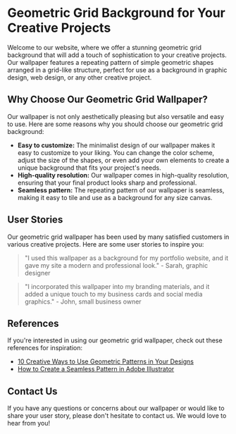 <!--font:Inter-->

# Geometric Grid Background for Your Creative Projects

Welcome to our website, where we offer a stunning geometric grid background that will add a touch of sophistication to your creative projects. Our wallpaper features a repeating pattern of simple geometric shapes arranged in a grid-like structure, perfect for use as a background in graphic design, web design, or any other creative project.

## Why Choose Our Geometric Grid Wallpaper?

Our wallpaper is not only aesthetically pleasing but also versatile and easy to use. Here are some reasons why you should choose our geometric grid background:

- **Easy to customize:** The minimalist design of our wallpaper makes it easy to customize to your liking. You can change the color scheme, adjust the size of the shapes, or even add your own elements to create a unique background that fits your project's needs.
- **High-quality resolution:** Our wallpaper comes in high-quality resolution, ensuring that your final product looks sharp and professional.
- **Seamless pattern:** The repeating pattern of our wallpaper is seamless, making it easy to tile and use as a background for any size canvas.

## User Stories

Our geometric grid wallpaper has been used by many satisfied customers in various creative projects. Here are some user stories to inspire you:

> "I used this wallpaper as a background for my portfolio website, and it gave my site a modern and professional look." - Sarah, graphic designer

> "I incorporated this wallpaper into my branding materials, and it added a unique touch to my business cards and social media graphics." - John, small business owner

## References

If you're interested in using our geometric grid wallpaper, check out these references for inspiration:

- [10 Creative Ways to Use Geometric Patterns in Your Designs](#)
- [How to Create a Seamless Pattern in Adobe Illustrator](#)

## Contact Us

If you have any questions or concerns about our wallpaper or would like to share your user story, please don't hesitate to contact us. We would love to hear from you!

<!--

Write me content for website with wallpaper which alt text is:

"A wallpaper with a repeating pattern of simple geometric shapes, arranged in a grid-like structure."

The name/title of the page should not be 1:1 copy of the alt text but rather a real content of the website which is using this wallpaper.

- Use markdown format 
- Start with heading
- Heading should be short and concise
- The content should look like a real website 
- The website should not be about the wallpaper, wallpaper is just a related background
- Heading should be contain work "wallpaper" or "background"
- Include real sections like references, contact, user stories, etc. use things relevant to the page purpose.
- Feel free to use structure like headings, bullets, numbering, blockquotes, paragraphs, horizontal lines, etc.
- You can use formatting like bold or _italic_
- You can include UTF-8 emojis
- Links should be only #hash anchors (and you can refer to the document itself)
- Do not include images


---


# Geometric Grid Background for Your Creative Projects

Welcome to our website, where we offer a stunning geometric grid background that will add a touch of sophistication to your creative projects. Our wallpaper features a repeating pattern of simple geometric shapes arranged in a grid-like structure, perfect for use as a background in graphic design, web design, or any other creative project.

## Why Choose Our Geometric Grid Wallpaper?

Our wallpaper is not only aesthetically pleasing but also versatile and easy to use. Here are some reasons why you should choose our geometric grid background:

- **Easy to customize:** The minimalist design of our wallpaper makes it easy to customize to your liking. You can change the color scheme, adjust the size of the shapes, or even add your own elements to create a unique background that fits your project's needs.
- **High-quality resolution:** Our wallpaper comes in high-quality resolution, ensuring that your final product looks sharp and professional.
- **Seamless pattern:** The repeating pattern of our wallpaper is seamless, making it easy to tile and use as a background for any size canvas.

## User Stories

Our geometric grid wallpaper has been used by many satisfied customers in various creative projects. Here are some user stories to inspire you:

> "I used this wallpaper as a background for my portfolio website, and it gave my site a modern and professional look." - Sarah, graphic designer

> "I incorporated this wallpaper into my branding materials, and it added a unique touch to my business cards and social media graphics." - John, small business owner

## References

If you're interested in using our geometric grid wallpaper, check out these references for inspiration:

- [10 Creative Ways to Use Geometric Patterns in Your Designs](#)
- [How to Create a Seamless Pattern in Adobe Illustrator](#)

## Contact Us

If you have any questions or concerns about our wallpaper or would like to share your user story, please don't hesitate to contact us. We would love to hear from you!

-->
